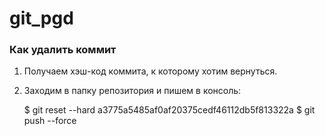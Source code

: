 # git_pgd


### Как удалить коммит
1. Получаем хэш-код коммита, к которому хотим вернуться.
2. Заходим в папку репозитория и пишем в консоль:

    $ git reset --hard a3775a5485af0af20375cedf46112db5f813322a 
    $ git push --force